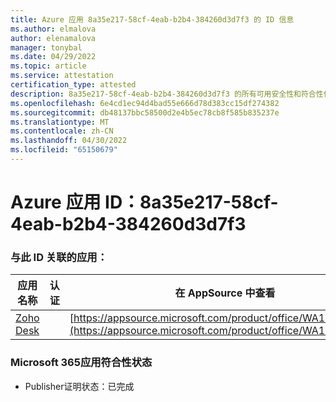 ```yaml
---
title: Azure 应用 8a35e217-58cf-4eab-b2b4-384260d3d7f3 的 ID 信息
ms.author: elmalova
author: elenamalova
manager: tonybal
ms.date: 04/29/2022
ms.topic: article
ms.service: attestation
certification_type: attested
description: 8a35e217-58cf-4eab-b2b4-384260d3d7f3 的所有可用安全性和符合性信息信息。
ms.openlocfilehash: 6e4cd1ec94d4bad55e666d78d383cc15df274382
ms.sourcegitcommit: db48137bbc58500d2e4b5ec78cb8f585b835237e
ms.translationtype: MT
ms.contentlocale: zh-CN
ms.lasthandoff: 04/30/2022
ms.locfileid: "65150679"
---
```

# <a name="azure-app-id-8a35e217-58cf-4eab-b2b4-384260d3d7f3"></a>Azure 应用 ID：8a35e217-58cf-4eab-b2b4-384260d3d7f3


### <a name="apps-associated-with-this-id"></a>与此 ID 关联的应用：
| **应用名称** | **认证** | **在 AppSource 中查看** |
|--------------|---------------|-----------------------|
| [Zoho Desk](../forward/WA104382044.md) |  | [https://appsource.microsoft.com/product/office/WA104382044](https://appsource.microsoft.com/product/office/WA104382044) |

### <a name="microsoft-365-app-compliance-status"></a>Microsoft 365应用符合性状态
- Publisher证明状态：已完成
